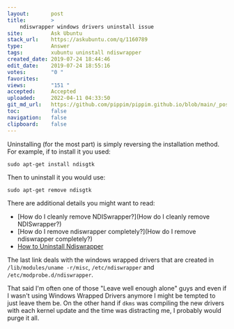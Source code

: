 ```yaml
---
layout:       post
title:        >
    ndiswrapper windows drivers uninstall issue
site:         Ask Ubuntu
stack_url:    https://askubuntu.com/q/1160789
type:         Answer
tags:         xubuntu uninstall ndiswrapper
created_date: 2019-07-24 18:44:46
edit_date:    2019-07-24 18:55:16
votes:        "0 "
favorites:    
views:        "151 "
accepted:     Accepted
uploaded:     2022-04-11 04:33:50
git_md_url:   https://github.com/pippim/pippim.github.io/blob/main/_posts/2019/2019-07-24-ndiswrapper-windows-drivers-uninstall-issue.md
toc:          false
navigation:   false
clipboard:    false
---
```


Uninstalling (for the most part) is simply reversing the installation method. For example, if to install it you used:

``` 
sudo apt-get install ndisgtk
```

Then to uninstall it you would use:

``` 
sudo apt-get remove ndisgtk
```

There are additional details you might want to read:

- [How do I cleanly remove NDISwrapper?](How do I cleanly remove NDISwrapper?)
- [How do I remove ndiswrapper completely?](How do I remove ndiswrapper completely?)
- [How to Uninstall Ndiswrapper](https://sourceforge.net/p/ndiswrapper/ndiswrapper/Uninstall_HowTo/)

The last link deals with the windows wrapped drivers that are created in `/lib/modules/uname -r/misc`, `/etc/ndiswrapper` and `/etc/modprobe.d/ndiswrapper`.

That said I'm often one of those "Leave well enough alone" guys and even if I wasn't using Windows Wrapped Drivers anymore I might be tempted to just leave them be. On the other hand if `dkms` was compiling the new drivers with each kernel update and the time was distracting me, I probably would purge it all.
